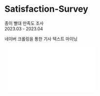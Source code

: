 # Satisfaction-Survey
종이 빨대 만족도 조사  
2023.03 - 2023.04

네이버 크롤링을 통한 기사 텍스트 마이닝  


![텍스트마이닝 보고서 자료](TextMining_Apple.pdf)
